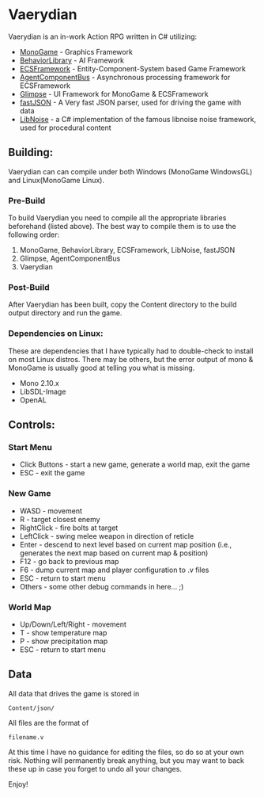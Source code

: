 # Vaerydian

Vaerydian is an in-work Action RPG written in C# utilizing:
* [MonoGame](http://github.com/mono/MonoGame) - Graphics Framework
* [BehaviorLibrary](http://github.com/NetGnome/BehaviorLibrary) - AI Framework
* [ECSFramework](http://github.com/NetGnome/ECSFramework) - Entity-Component-System based Game Framework
* [AgentComponentBus](http://github.com/NetGnome/AgentComponentBus) - Asynchronous processing framework for ECSFramework
* [Glimpse](http://github.com/NetGnome/Glimpse) - UI Framework for MonoGame & ECSFramework
* [fastJSON](http://fastjson.codeplex.com) - A Very fast JSON parser, used for driving the game with data
* [LibNoise](http://libnoisedotnet.codeplex.com) - a C# implementation of the famous libnoise noise framework, used for procedural content

## Building:
Vaerydian can can compile under both Windows (MonoGame WindowsGL) and Linux(MonoGame Linux).

### Pre-Build
To build Vaerydian you need to compile all the appropriate libraries beforehand (listed above). The best way to compile them is to use the following order:
1. MonoGame, BehaviorLibrary, ECSFramework, LibNoise, fastJSON
2. Glimpse, AgentComponentBus
3. Vaerydian

### Post-Build
After Vaerydian has been built, copy the Content directory to the build output directory and run the game.

### Dependencies on Linux:
These are dependencies that I have typically had to double-check to install on most Linux distros. There may be others, but the error output of mono & MonoGame is usually good at telling you what is missing.
* Mono 2.10.x
* LibSDL-Image
* OpenAL

## Controls:

### Start Menu
* Click Buttons - start a new game, generate a world map, exit the game
* ESC - exit the game

### New Game
* WASD - movement
* R - target closest enemy
* RightClick - fire bolts at target
* LeftClick - swing melee weapon in direction of reticle
* Enter - descend to next level based on current map position (i.e., generates the next map based on current map & position)
* F12 - go back to previous map
* F6 - dump current map and player configuration to .v files
* ESC - return to start menu
* Others - some other debug commands in here... ;)

### World Map
* Up/Down/Left/Right - movement
* T - show temperature map
* P - show precipitation map
* ESC - return to start menu

## Data

All data that drives the game is stored in

	Content/json/

All files are the format of

	filename.v

At this time I have no guidance for editing the files, so do so at your own risk. Nothing will permanently break anything, but you may want to back these up in case you forget to undo all your changes.

Enjoy!
